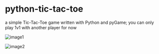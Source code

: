 # python-tic-tac-toe
 a simple Tic-Tac-Toe game written with Python and pyGame; you can only play 1v1 with another player for now

![image1](https://raw.githubusercontent.com/KruZZy/tic-tac-toe/master/photo_1.png)

![image2](https://raw.githubusercontent.com/KruZZy/tic-tac-toe/master/photo_2.png)
